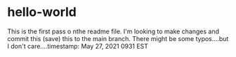 # hello-world
This is the first pass o nthe readme file. I'm looking to make changes and commit this (save) this to the main branch. 
There might be some typos....but I don't care....timestamp: May 27, 2021 0931 EST
